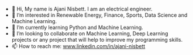 - 👋 Hi, My name is Ajani Nisbett. I am an electrical engineer.
- 👀 I’m interested in Renewable Energy, Finance, Sports, Data Science and Machine Learning.
- 🌱 I’m currently learning Python and Machine Learning.
- 💞️ I’m looking to collaborate on Machine Learning, Deep Learning projects or any project that will help to improve my programming skills.
- 📫 How to reach me: www.linkedin.com/in/ajani-nisbett 

<!---
anisbett/anisbett is a ✨ special ✨ repository because its `README.md` (this file) appears on your GitHub profile.
You can click the Preview link to take a look at your changes.
--->
